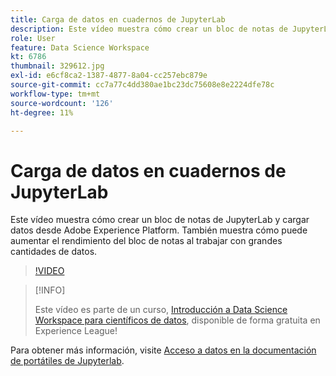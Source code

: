 ```yaml
---
title: Carga de datos en cuadernos de JupyterLab
description: Este vídeo muestra cómo crear un bloc de notas de JupyterLab y cargar datos desde Adobe Experience Platform. También muestra cómo puede aumentar el rendimiento del bloc de notas al trabajar con grandes cantidades de datos.
role: User
feature: Data Science Workspace
kt: 6786
thumbnail: 329612.jpg
exl-id: e6cf8ca2-1387-4877-8a04-cc257ebc879e
source-git-commit: cc7a77c4dd380ae1bc23dc75608e8e2224dfe78c
workflow-type: tm+mt
source-wordcount: '126'
ht-degree: 11%

---
```


# Carga de datos en cuadernos de JupyterLab

Este vídeo muestra cómo crear un bloc de notas de JupyterLab y cargar datos desde Adobe Experience Platform. También muestra cómo puede aumentar el rendimiento del bloc de notas al trabajar con grandes cantidades de datos.

>[!VIDEO](https://video.tv.adobe.com/v/329612?quality=12&learn=on)

>[!INFO]
>
> Este vídeo es parte de un curso, [Introducción a Data Science Workspace para científicos de datos](https://experienceleague.adobe.com/?recommended=ExperiencePlatform-U-1-2021.1.dsw), disponible de forma gratuita en Experience League!

Para obtener más información, visite [Acceso a datos en la documentación de portátiles de Jupyterlab](https://experienceleague.adobe.com/docs/experience-platform/data-science-workspace/jupyterlab/access-notebook-data.html).